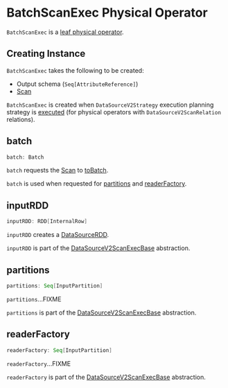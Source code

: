 # BatchScanExec Physical Operator

`BatchScanExec` is a [leaf physical operator](DataSourceV2ScanExecBase.md).

## Creating Instance

`BatchScanExec` takes the following to be created:

* <span id="output"> Output schema (`Seq[AttributeReference]`)
* <span id="scan"> [Scan](../connector/Scan.md)

`BatchScanExec` is created when `DataSourceV2Strategy` execution planning strategy is [executed](../execution-planning-strategies/DataSourceV2Strategy.mdmd#apply) (for physical operators with `DataSourceV2ScanRelation` relations).

## <span id="batch"> batch

```scala
batch: Batch
```

`batch` requests the [Scan](#scan) to [toBatch](../connector/Scan.md#toBatch).

`batch` is used when requested for [partitions](#partitions) and [readerFactory](#readerFactory).

## <span id="inputRDD"> inputRDD

```scala
inputRDD: RDD[InternalRow]
```

`inputRDD` creates a [DataSourceRDD](../DataSourceRDD.md).

`inputRDD` is part of the [DataSourceV2ScanExecBase](DataSourceV2ScanExecBase.md#inputRDD) abstraction.

## <span id="partitions"> partitions

```scala
partitions: Seq[InputPartition]
```

`partitions`...FIXME

`partitions` is part of the [DataSourceV2ScanExecBase](DataSourceV2ScanExecBase.md#partitions) abstraction.

## <span id="readerFactory"> readerFactory

```scala
readerFactory: Seq[InputPartition]
```

`readerFactory`...FIXME

`readerFactory` is part of the [DataSourceV2ScanExecBase](DataSourceV2ScanExecBase.md#readerFactory) abstraction.
